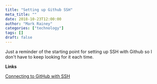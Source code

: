 ```yaml
---
title: "Setting up Github SSH"
meta_title: ""
date: 2018-10-23T12:00:00
author: "Mark Rainey"
categories: ["technology"]
tags: []
draft: false
---
```

Just a reminder of the starting point for setting up SSH with Github so I don't have to keep looking for it each time.

__Links__

[Connecting to GitHub with SSH](https://help.github.com/articles/connecting-to-github-with-ssh/)
